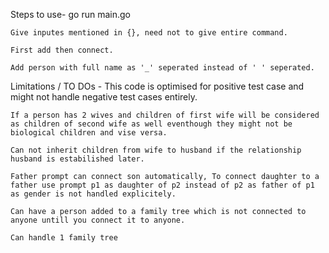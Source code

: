 Steps to use-
    go run main.go

    Give inputes mentioned in {}, need not to give entire command.

    First add then connect.

    Add person with full name as '_' seperated instead of ' ' seperated.


Limitations / TO DOs -
    This code is optimised for positive test case and might not handle negative test cases entirely.

    If a person has 2 wives and children of first wife will be considered as children of second wife as well eventhough they might not be biological children and vise versa.

    Can not inherit children from wife to husband if the relationship husband is estabilished later.

    Father prompt can connect son automatically, To connect daughter to a father use prompt p1 as daughter of p2 instead of p2 as father of p1 as gender is not handled explicitely.

    Can have a person added to a family tree which is not connected to anyone untill you connect it to anyone.

    Can handle 1 family tree

